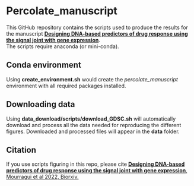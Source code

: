 # Percolate_manuscript

This GitHub repository contains the scripts used to produce the results for the manuscript <b><a href="https://www.biorxiv.org/content/10.1101/2022.09.11.507473v1">Designing DNA-based predictors of drug response using the signal joint with gene expression</a></b>.
<br/>
The scripts require anaconda (or mini-conda).

## Conda environment

Using <b>create_environment.sh</b> would create the <em>percolate_manuscript</em> environment with all required packages installed.

## Downloading data

Using <b>data_download/scripts/download_GDSC.sh</b> will automatically download and process all the data needed for reproducing the different figures. Downloaded and processed files will appear in the <b>data</b> folder.

## Citation

If you use scripts figuring in this repo, please cite <a href="https://www.biorxiv.org/content/10.1101/2022.09.11.507473v1"><b>Designing DNA-based predictors of drug response using the signal joint with gene expression</b>, Mourragui et al 2022, Biorxiv.</a>